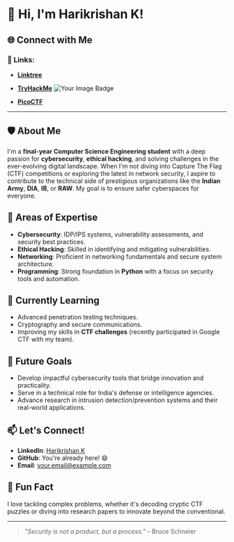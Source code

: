 # 👋 Hi, I'm Harikrishan K!  

## 🌐 Connect with Me  
### 🔗 Links:  
- [**Linktree**](https://linktr.ee/harikrishnank)  
- [**TryHackMe**](https://tryhackme.com/r/p/haritheh4cker)  <img src="https://tryhackme-badges.s3.amazonaws.com/haritheh4cker.png" alt="Your Image Badge" />

- [**PicoCTF**](https://play.picoctf.org/users/harikrishnan4)  

---

## 🛡️ About Me  
I'm a **final-year Computer Science Engineering student** with a deep passion for **cybersecurity**, **ethical hacking**, and solving challenges in the ever-evolving digital landscape. When I'm not diving into Capture The Flag (CTF) competitions or exploring the latest in network security, I aspire to contribute to the technical side of prestigious organizations like the **Indian Army**, **DIA**, **IB**, or **RAW**. My goal is to ensure safer cyberspaces for everyone.  

## 💼 Areas of Expertise  
- **Cybersecurity**: IDP/IPS systems, vulnerability assessments, and security best practices.  
- **Ethical Hacking**: Skilled in identifying and mitigating vulnerabilities.  
- **Networking**: Proficient in networking fundamentals and secure system architecture.  
- **Programming**: Strong foundation in **Python** with a focus on security tools and automation.  

## 🌱 Currently Learning  
- Advanced penetration testing techniques.  
- Cryptography and secure communications.  
- Improving my skills in **CTF challenges** (recently participated in Google CTF with my team).  

## 🚀 Future Goals  
- Develop impactful cybersecurity tools that bridge innovation and practicality.  
- Serve in a technical role for India's defense or intelligence agencies.  
- Advance research in intrusion detection/prevention systems and their real-world applications.  

## 📫 Let's Connect!  
- **LinkedIn**: [Harikrishan K](https://www.linkedin.com/in/harikrishank/)  
- **GitHub**: You're already here! 😄  
- **Email**: [your.email@example.com](mailto:your.email@example.com)  

## 🌟 Fun Fact  
I love tackling complex problems, whether it's decoding cryptic CTF puzzles or diving into research papers to innovate beyond the conventional.  

---

> _"Security is not a product, but a process."_ – Bruce Schneier  
